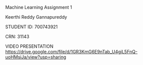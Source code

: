 Machine Learning Assignment 1

Keerthi Reddy Gannapureddy

STUDENT ID: 700743921

CRN: 31143

VIDEO PRESENTATION
https://drive.google.com/file/d/1GR3KmG6E9nTab_U4gjL5FnQ-uoHMsiJa/view?usp=sharing

